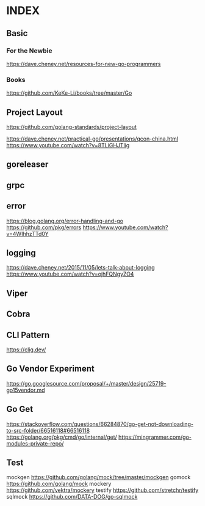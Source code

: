 # INDEX

## Basic
### For the Newbie
https://dave.cheney.net/resources-for-new-go-programmers 
### Books
https://github.com/KeKe-Li/books/tree/master/Go
## Project Layout
https://github.com/golang-standards/project-layout

https://dave.cheney.net/practical-go/presentations/qcon-china.html
https://www.youtube.com/watch?v=8TLiGHJTlig 

## goreleaser

## grpc

## error
https://blog.golang.org/error-handling-and-go
https://github.com/pkg/errors
https://www.youtube.com/watch?v=4WIhhzTTd0Y 

## logging
https://dave.cheney.net/2015/11/05/lets-talk-about-logging
https://www.youtube.com/watch?v=ojhFQNgyZO4

## Viper

## Cobra

## CLI Pattern
https://clig.dev/

## Go Vendor Experiment
https://go.googlesource.com/proposal/+/master/design/25719-go15vendor.md

## Go Get
https://stackoverflow.com/questions/66284870/go-get-not-downloading-to-src-folder/66516118#66516118
https://golang.org/pkg/cmd/go/internal/get/
https://mingrammer.com/go-modules-private-repo/

## Test
mockgen https://github.com/golang/mock/tree/master/mockgen
gomock https://github.com/golang/mock
mockery https://github.com/vektra/mockery
testify https://github.com/stretchr/testify
sqlmock https://github.com/DATA-DOG/go-sqlmock